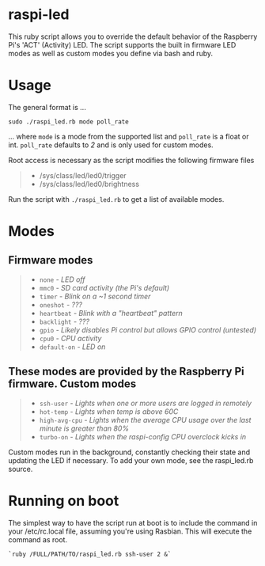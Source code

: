 raspi-led
=============

This ruby script allows you to override the default behavior of the Raspberry Pi's 'ACT' (Activity) LED. The script supports the built in firmware LED modes as well as custom modes you define via bash and ruby. 

Usage
=============
The general format is ...

`sudo ./raspi_led.rb mode poll_rate`

... where `mode` is a mode from the supported list and `poll_rate` is a float or int. `poll_rate` defaults to *2* and is only used for custom modes.

Root access is necessary as the script modifies the following firmware files
 > - /sys/class/led/led0/trigger
 > - /sys/class/led/led0/brightness

Run the script with `./raspi_led.rb` to get a list of available modes.

Modes
=============

Firmware modes
-------------
 > - `none` *- LED off*
 > - `mmc0` *- SD card activity (the Pi's default)*
 > - `timer` *- Blink on a ~1 second timer*
 > - `oneshot` *- ???*
 > - `heartbeat` *- Blink with a "heartbeat" pattern*
 > - `backlight` *- ???*
 > - `gpio` *- Likely disables Pi control but allows GPIO control (untested)*
 > - `cpu0` *- CPU activity*
 > - `default-on` *- LED on*

These modes are provided by the Raspberry Pi firmware.
Custom modes
------------
 > - `ssh-user` *- Lights when one or more users are logged in remotely*
 > - `hot-temp` *- Lights when temp is above 60C*
 > - `high-avg-cpu` *- Lights when the average CPU usage over the last minute is greater than 80%*
 > - `turbo-on` *- Lights when the raspi-config CPU overclock kicks in*
 
Custom modes run in the background, constantly checking their state and updating the LED if necessary. To add your own mode, see the raspi_led.rb source. 

Running on boot
=============
The simplest way to have the script run at boot is to include the command in your /etc/rc.local file, assuming you're using Rasbian. This will execute the command as root.

`` `ruby /FULL/PATH/TO/raspi_led.rb ssh-user 2 &` ``

